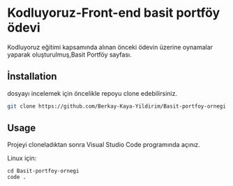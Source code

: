 # Kodluyoruz-Front-end basit portföy ödevi
Kodluyoruz eğitimi kapsamında alınan önceki ödevin üzerine oynamalar yaparak oluşturulmuş,Basit Portföy sayfası.

## İnstallation

dosyayı incelemek için öncelikle repoyu clone edebilirsiniz.

```bash
git clone https://github.com/Berkay-Kaya-Yildirim/Basit-portfoy-ornegi
```
## Usage

Projeyi cloneladıktan sonra Visual Studio Code programında açınız.

Linux için:
```linux
cd Basit-portfoy-ornegi
code .
```